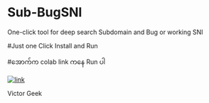# Sub-BugSNI
One-click tool for deep search Subdomain and Bug or working SNI


#Just one Click Install and Run

#အောက်က colab link ကနေ Run ပါ

[![link](https://colab.research.google.com/assets/colab-badge.svg)](https://colab.research.google.com/github/victorgeel/Sub-BugSNI/blob/main/Bugscanner.ipynb)


Victor Geek

